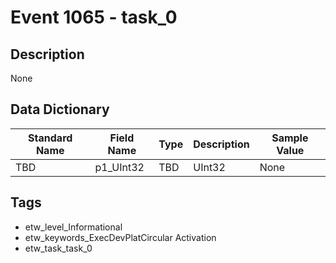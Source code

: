 # Event 1065 - task_0

## Description
None

## Data Dictionary
|Standard Name|Field Name|Type|Description|Sample Value|
|---|---|---|---|---|
|TBD|p1_UInt32|TBD|UInt32|None|None|

## Tags
* etw_level_Informational
* etw_keywords_ExecDevPlatCircular Activation
* etw_task_task_0